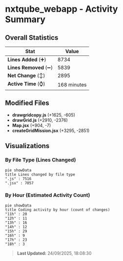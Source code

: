 # nxtqube_webapp - Activity Summary 

## Overall Statistics

| Stat                   | Value                                                             |
| ---------------------- | ----------------------------------------------------------------- |
| **Lines Added** (➕)   | 8734                                          |
| **Lines Removed** (➖) | 5839                                        |
| **Net Change** (↕)    | 2895                |
| **Active Time** (⌚)   | 168 minutes |


## Modified Files
- **drawgridcopy.js** (+1625, -605)
- **drawGrid.js** (+2910, -2376)
- **Map.jsx** (+904, -7)
- **createGridMission.jsx** (+3295, -2851)

## Visualizations

### By File Type (Lines Changed)

```mermaid
pie showData
title Lines changed by file type
".js" : 7516
".jsx" : 7057
```

### By Hour (Estimated Activity Count)

```mermaid
pie showData
title Coding activity by hour (count of changes)
"11h" : 20
"12h" : 11
"13h" : 16
"14h" : 12
"15h" : 29
"16h" : 9
"17h" : 23
"18h" : 3
```


> **Last Updated:** 24/09/2025, 18:08:30